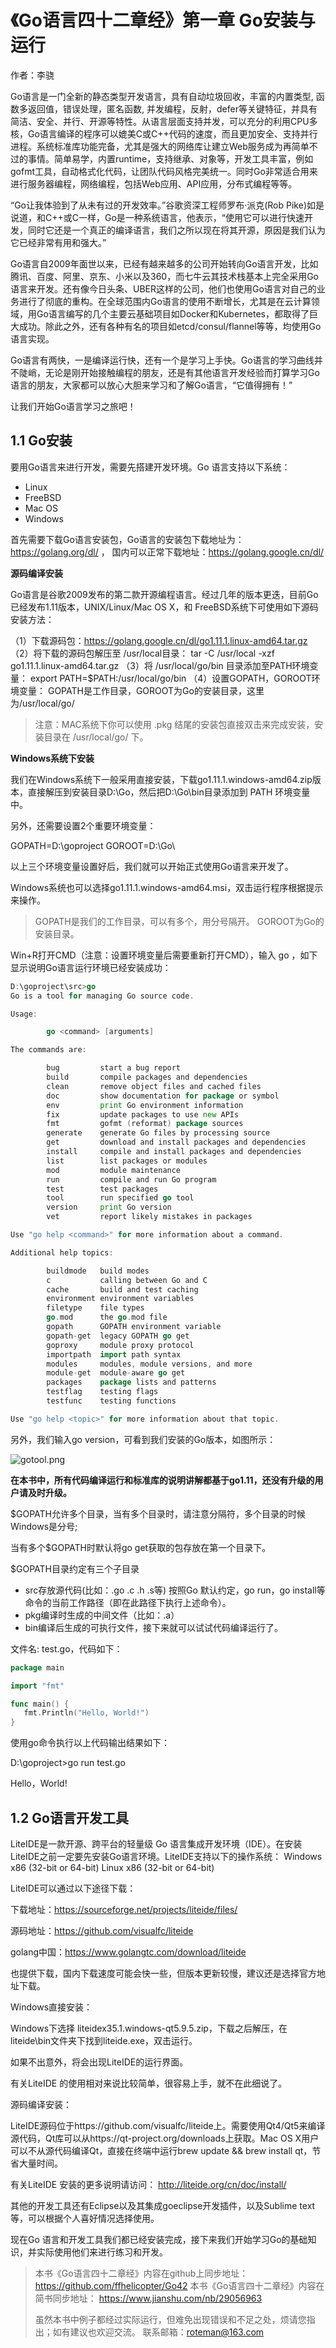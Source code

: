 # 《Go语言四十二章经》第一章 Go安装与运行

作者：李骁

Go语言是一门全新的静态类型开发语言，具有自动垃圾回收，丰富的内置类型, 函数多返回值，错误处理，匿名函数, 并发编程，反射，defer等关键特征，并具有简洁、安全、并行、开源等特性。从语言层面支持并发，可以充分的利用CPU多核，Go语言编译的程序可以媲美C或C++代码的速度，而且更加安全、支持并行进程。系统标准库功能完备，尤其是强大的网络库让建立Web服务成为再简单不过的事情。简单易学，内置runtime，支持继承、对象等，开发工具丰富，例如gofmt工具，自动格式化代码，让团队代码风格完美统一。同时Go非常适合用来进行服务器编程，网络编程，包括Web应用、API应用，分布式编程等等。

“Go让我体验到了从未有过的开发效率。”谷歌资深工程师罗布·派克(Rob Pike)如是说道，和C++或C一样，Go是一种系统语言，他表示，“使用它可以进行快速开发，同时它还是一个真正的编译语言，我们之所以现在将其开源，原因是我们认为它已经非常有用和强大。”

Go语言自2009年面世以来，已经有越来越多的公司开始转向Go语言开发，比如腾讯、百度、阿里、京东、小米以及360，而七牛云其技术栈基本上完全采用Go语言来开发。还有像今日头条、UBER这样的公司，他们也使用Go语言对自己的业务进行了彻底的重构。在全球范围内Go语言的使用不断增长，尤其是在云计算领域，用Go语言编写的几个主要云基础项目如Docker和Kubernetes，都取得了巨大成功。除此之外，还有各种有名的项目如etcd/consul/flannel等等，均使用Go语言实现。

Go语言有两快，一是编译运行快，还有一个是学习上手快。Go语言的学习曲线并不陡峭，无论是刚开始接触编程的朋友，还是有其他语言开发经验而打算学习Go语言的朋友，大家都可以放心大胆来学习和了解Go语言，“它值得拥有！”

让我们开始Go语言学习之旅吧！

## 1.1 Go安装 <div id="1"></div>

要用Go语言来进行开发，需要先搭建开发环境。Go 语言支持以下系统：

* Linux
* FreeBSD
* Mac OS
* Windows

首先需要下载Go语言安装包，Go语言的安装包下载地址为：https://golang.org/dl/ ， 国内可以正常下载地址：https://golang.google.cn/dl/

**源码编译安装**

Go语言是谷歌2009发布的第二款开源编程语言。经过几年的版本更迭，目前Go已经发布1.11版本，UNIX/Linux/Mac OS X，和 FreeBSD系统下可使用如下源码安装方法：

（1）下载源码包：https://golang.google.cn/dl/go1.11.1.linux-amd64.tar.gz
（2）将下载的源码包解压至 /usr/local目录：
tar -C /usr/local -xzf go1.11.1.linux-amd64.tar.gz
（3）将 /usr/local/go/bin 目录添加至PATH环境变量：
export PATH=$PATH:/usr/local/go/bin
（4）设置GOPATH，GOROOT环境变量：
GOPATH是工作目录，GOROOT为Go的安装目录，这里为/usr/local/go/

>注意：MAC系统下你可以使用 .pkg 结尾的安装包直接双击来完成安装，安装目录在 /usr/local/go/ 下。

**Windows系统下安装**

我们在Windows系统下一般采用直接安装，下载go1.11.1.windows-amd64.zip版本，直接解压到安装目录D:\Go，然后把D:\Go\bin目录添加到 PATH 环境变量中。

另外，还需要设置2个重要环境变量：

GOPATH=D:\goproject
GOROOT=D:\Go\

以上三个环境变量设置好后，我们就可以开始正式使用Go语言来开发了。

Windows系统也可以选择go1.11.1.windows-amd64.msi，双击运行程序根据提示来操作。


>
>GOPATH是我们的工作目录，可以有多个，用分号隔开。
>GOROOT为Go的安装目录。
>

Win+R打开CMD（注意：设置环境变量后需要重新打开CMD），输入 go ，如下显示说明Go语言运行环境已经安装成功：

```Go
D:\goproject\src>go
Go is a tool for managing Go source code.

Usage:

        go <command> [arguments]

The commands are:

        bug         start a bug report
        build       compile packages and dependencies
        clean       remove object files and cached files
        doc         show documentation for package or symbol
        env         print Go environment information
        fix         update packages to use new APIs
        fmt         gofmt (reformat) package sources
        generate    generate Go files by processing source
        get         download and install packages and dependencies
        install     compile and install packages and dependencies
        list        list packages or modules
        mod         module maintenance
        run         compile and run Go program
        test        test packages
        tool        run specified go tool
        version     print Go version
        vet         report likely mistakes in packages

Use "go help <command>" for more information about a command.

Additional help topics:

        buildmode   build modes
        c           calling between Go and C
        cache       build and test caching
        environment environment variables
        filetype    file types
        go.mod      the go.mod file
        gopath      GOPATH environment variable
        gopath-get  legacy GOPATH go get
        goproxy     module proxy protocol
        importpath  import path syntax
        modules     modules, module versions, and more
        module-get  module-aware go get
        packages    package lists and patterns
        testflag    testing flags
        testfunc    testing functions

Use "go help <topic>" for more information about that topic.
```

另外，我们输入go version，可看到我们安装的Go版本，如图所示：

![gotool.png](https://github.com/ffhelicopter/Go42/blob/master/content/img/gv.png)

**在本书中，所有代码编译运行和标准库的说明讲解都基于go1.11，还没有升级的用户请及时升级。**

$GOPATH允许多个目录，当有多个目录时，请注意分隔符，多个目录的时候Windows是分号;

当有多个$GOPATH时默认将go get获取的包存放在第一个目录下。

$GOPATH目录约定有三个子目录

* src存放源代码(比如：.go .c .h .s等)   按照Go 默认约定，go run，go install等命令的当前工作路径（即在此路径下执行上述命令）。
* pkg编译时生成的中间文件（比如：.a）
* bin编译后生成的可执行文件，接下来就可以试试代码编译运行了。

文件名: test.go，代码如下：

```Go
package main

import "fmt"

func main() {
   fmt.Println("Hello, World!")
}
```

使用go命令执行以上代码输出结果如下：

D:\goproject>go run test.go

Hello，World!


## 1.2 Go语言开发工具 <div id="2"></div>

LiteIDE是一款开源、跨平台的轻量级 Go 语言集成开发环境（IDE）。在安装LiteIDE之前一定要先安装Go语言环境。LiteIDE支持以下的操作系统：
Windows x86 (32-bit or 64-bit)
Linux x86 (32-bit or 64-bit)

LiteIDE可以通过以下途径下载：

下载地址：https://sourceforge.net/projects/liteide/files/ 

源码地址：https://github.com/visualfc/liteide

golang中国：https://www.golangtc.com/download/liteide

也提供下载，国内下载速度可能会快一些，但版本更新较慢，建议还是选择官方地址下载。


Windows直接安装：

Windows下选择 liteidex35.1.windows-qt5.9.5.zip，下载之后解压，在liteide\bin文件夹下找到liteide.exe，双击运行。

如果不出意外，将会出现LiteIDE的运行界面。

有关LiteIDE 的使用相对来说比较简单，很容易上手，就不在此细说了。

源码编译安装：

LiteIDE源码位于https://github.com/visualfc/liteide上。需要使用Qt4/Qt5来编译源代码，Qt库可以从https://qt-project.org/downloads上获取。Mac OS X用户可以不从源代码编译Qt，直接在终端中运行brew update && brew install qt，节省大量时间。

有关LiteIDE 安装的更多说明请访问： http://liteide.org/cn/doc/install/

其他的开发工具还有Eclipse以及其集成goeclipse开发插件，以及Sublime text等，可以根据个人喜好情况选择使用。

现在Go 语言和开发工具我们都已经安装完成，接下来我们开始学习Go的基础知识，并实际使用他们来进行练习和开发。


>本书《Go语言四十二章经》内容在github上同步地址：https://github.com/ffhelicopter/Go42
>本书《Go语言四十二章经》内容在简书同步地址：  https://www.jianshu.com/nb/29056963
>
>虽然本书中例子都经过实际运行，但难免出现错误和不足之处，烦请您指出；如有建议也欢迎交流。
>联系邮箱：roteman@163.com

